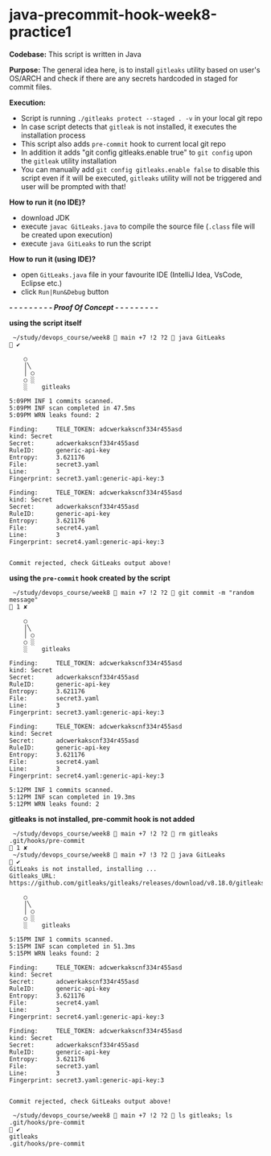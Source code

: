 # java-precommit-hook-week8-practice1

**Codebase:** This script is written in Java

**Purpose:** The general idea here, is to install `gitleaks` utility based on user's OS/ARCH and check if there are any secrets hardcoded in staged for commit files.

**Execution:**  

- Script is running `./gitleaks protect --staged . -v` in your local git repo
- In case script detects that `gitleak` is not installed, it executes the installation process
- This script also adds `pre-commit` hook to current local git repo
- In addition it adds "git config gitleaks.enable true" to `git config` upon the `gitleak` utility installation
- You can manually add `git config gitleaks.enable false` to disable this script even if it will be executed, `gitleaks` utility will not be triggered and user will be prompted with that!

**How to run it (no IDE)?**

- download JDK
- execute `javac GitLeaks.java` to compile the source file (`.class` file will be created upon execution)
- execute `java GitLeaks` to run the script


**How to run it (using IDE)?**

- open `GitLeaks.java` file in your favourite IDE (IntelliJ Idea, VsCode, Eclipse etc.)
- click `Run|Run&Debug` button



***- - - - - - - - - Proof Of Concept - - - - - - - - -***

**using the script itself**
````
 ~/study/devops_course/week8  main +7 !2 ?2  java GitLeaks                                                                                                                                                                                     ✔ 

    ○
    │╲
    │ ○
    ○ ░
    ░    gitleaks

5:09PM INF 1 commits scanned.
5:09PM INF scan completed in 47.5ms
5:09PM WRN leaks found: 2

Finding:     TELE_TOKEN: adcwerkakscnf334r455asd
kind: Secret
Secret:      adcwerkakscnf334r455asd
RuleID:      generic-api-key
Entropy:     3.621176
File:        secret3.yaml
Line:        3
Fingerprint: secret3.yaml:generic-api-key:3

Finding:     TELE_TOKEN: adcwerkakscnf334r455asd
kind: Secret
Secret:      adcwerkakscnf334r455asd
RuleID:      generic-api-key
Entropy:     3.621176
File:        secret4.yaml
Line:        3
Fingerprint: secret4.yaml:generic-api-key:3


Commit rejected, check GitLeaks output above!
````

**using the `pre-commit` hook created by the script**

````
 ~/study/devops_course/week8  main +7 !2 ?2  git commit -m "random message"                                                                                                                                                                  1 ✘ 

    ○
    │╲
    │ ○
    ○ ░
    ░    gitleaks

Finding:     TELE_TOKEN: adcwerkakscnf334r455asd
kind: Secret
Secret:      adcwerkakscnf334r455asd
RuleID:      generic-api-key
Entropy:     3.621176
File:        secret3.yaml
Line:        3
Fingerprint: secret3.yaml:generic-api-key:3

Finding:     TELE_TOKEN: adcwerkakscnf334r455asd
kind: Secret
Secret:      adcwerkakscnf334r455asd
RuleID:      generic-api-key
Entropy:     3.621176
File:        secret4.yaml
Line:        3
Fingerprint: secret4.yaml:generic-api-key:3

5:12PM INF 1 commits scanned.
5:12PM INF scan completed in 19.3ms
5:12PM WRN leaks found: 2
````


**gitleaks is not installed, pre-commit hook is not added**

````
 ~/study/devops_course/week8  main +7 !2 ?2  rm gitleaks .git/hooks/pre-commit                                                                                                                                                               1 ✘ 
 ~/study/devops_course/week8  main +7 !3 ?2  java GitLeaks                                                                                                                                                                                     ✔ 
GitLeaks is not installed, installing ...
Gitleaks_URL: https://github.com/gitleaks/gitleaks/releases/download/v8.18.0/gitleaks_8.18.0_darwin_arm64.tar.gz

    ○
    │╲
    │ ○
    ○ ░
    ░    gitleaks

5:15PM INF 1 commits scanned.
5:15PM INF scan completed in 51.3ms
5:15PM WRN leaks found: 2

Finding:     TELE_TOKEN: adcwerkakscnf334r455asd
kind: Secret
Secret:      adcwerkakscnf334r455asd
RuleID:      generic-api-key
Entropy:     3.621176
File:        secret4.yaml
Line:        3
Fingerprint: secret4.yaml:generic-api-key:3

Finding:     TELE_TOKEN: adcwerkakscnf334r455asd
kind: Secret
Secret:      adcwerkakscnf334r455asd
RuleID:      generic-api-key
Entropy:     3.621176
File:        secret3.yaml
Line:        3
Fingerprint: secret3.yaml:generic-api-key:3


Commit rejected, check GitLeaks output above!

 ~/study/devops_course/week8  main +7 !2 ?2  ls gitleaks; ls .git/hooks/pre-commit                                                                                                                                                             ✔ 
gitleaks
.git/hooks/pre-commit
````
